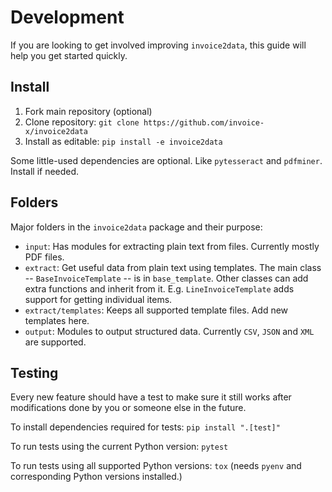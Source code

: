 # Development

If you are looking to get involved improving `invoice2data`, this guide
will help you get started quickly.

## Install

1. Fork main repository (optional)
2. Clone repository: `git clone https://github.com/invoice-x/invoice2data`
3. Install as editable: `pip install -e invoice2data`

Some little-used dependencies are optional. Like `pytesseract` and
`pdfminer`. Install if needed.

## Folders

Major folders in the `invoice2data` package and their purpose:

- `input`: Has modules for extracting plain text from files. Currently
  mostly PDF files.
- `extract`: Get useful data from plain text using templates. The main
  class -- `BaseInvoiceTemplate` -- is in `base_template`. Other
  classes can add extra functions and inherit from it. E.g.
  `LineInvoiceTemplate` adds support for getting individual items.
- `extract/templates`: Keeps all supported template files. Add new
  templates here.
- `output`: Modules to output structured data. Currently `CSV`, `JSON`
  and `XML` are supported.

## Testing

Every new feature should have a test to make sure it still works after
modifications done by you or someone else in the future.

To install dependencies required for tests: `pip install ".[test]"`

To run tests using the current Python version: `pytest`

To run tests using all supported Python versions: `tox` (needs `pyenv`
and corresponding Python versions installed.)
